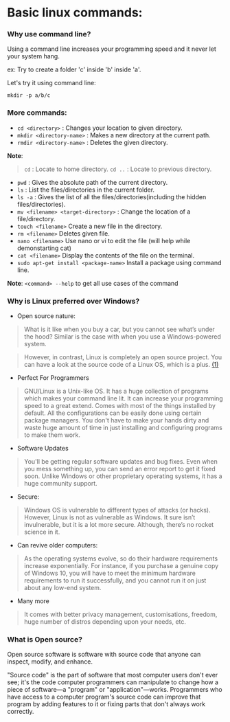 # Basic linux commands:

### Why use command line?
Using a command line increases your programming speed and it never let your system hang.

ex: Try to create a folder 'c' inside 'b' inside 'a'.

Let's try it using command line:

`mkdir -p a/b/c`

### More commands:

* `cd <directory>` : Changes your location to given directory.
* `mkdir <directory-name>` : Makes a new directory at the current path.
* `rmdir <directory-name>` : Deletes the given directory.

**Note**:

> `cd` : Locate to home directory.
>`cd ..` : Locate to previous directory.
* `pwd` : Gives the absolute path of the current directory.
* `ls` : List the files/directories in the current folder.
* `ls -a` : Gives the list of all the files/directories(including the hidden files/directories).
* `mv <filename> <target-directory>` : Change the location of a file/directory.
* `touch <filename>`  Create a new file in the directory.
* `rm <filename>` Deletes given file.
* `nano <filename>` Use nano or vi to edit the file (will help while demonstarting cat)
* `cat <filename>` Display the contents of the file on the terminal.
* `sudo apt-get install <package-name>` Install a package using command line.

**Note**: `<command> --help` to get all use cases of the command

### Why is Linux preferred over Windows?

* Open source nature:
> What is it like when you buy a car, but you cannot see what’s under the hood? Similar is the case with when you use a Windows-powered system.

> However, in contrast, Linux is completely an open source project. You can have a look at the source code of a Linux OS, which is a plus.
[(1)](https://i.imgur.com/tJ2JEVb.jpg)

* Perfect For Programmers
> GNU/Linux is a Unix-like OS. It has a huge collection of programs which makes your command line lit. It can increase your programming speed to a great extend. Comes with most of the things installed by default. All the configurations can be easily done using certain package managers. You don't have to make your hands dirty and waste huge amount of time in just installing and configuring programs to make them work.

* Software Updates
> You'll be getting regular software updates and bug fixes. Even when you mess something up, you can send an error report to get it fixed soon. Unlike Windows or other proprietary operating systems, it has a huge community support.

* Secure:
> Windows OS is vulnerable to different types of attacks (or hacks). However, Linux is not as vulnerable as Windows. It sure isn’t invulnerable, but it is a lot more secure. Although, there’s no rocket science in it.

* Can revive older computers:
> As the operating systems evolve, so do their hardware requirements increase exponentially. For instance, if you purchase a genuine copy of Windows 10, you will have to meet the minimum hardware requirements to run it successfully, and you cannot run it on just about any low-end system.

* Many more
> It comes with better privacy management, customisations, freedom, huge number of distros depending upon your needs, etc.

### What is Open source?

Open source software is software with source code that anyone can inspect, modify, and enhance.

"Source code" is the part of software that most computer users don't ever see; it's the code computer programmers can manipulate to change how a piece of software—a "program" or "application"—works. Programmers who have access to a computer program's source code can improve that program by adding features to it or fixing parts that don't always work correctly.
